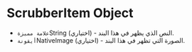# ScrubberItem Object

* `علامة مميزة`String (اختياري) - النص الذي يظهر في هذا البند.
* `أيقونة`NativeImage (اختياري) - الصورة التي تظهر في هذا البند.